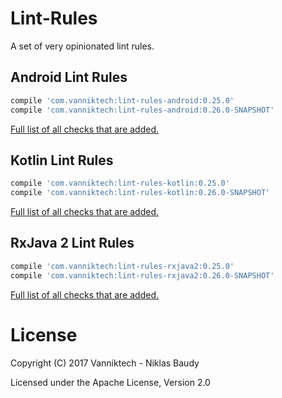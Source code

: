 Lint-Rules
==========

A set of very opinionated lint rules.

## Android Lint Rules

```groovy
compile 'com.vanniktech:lint-rules-android:0.25.0'
compile 'com.vanniktech:lint-rules-android:0.26.0-SNAPSHOT'
```

[Full list of all checks that are added.](lint-rules-android.md)

## Kotlin Lint Rules

```groovy
compile 'com.vanniktech:lint-rules-kotlin:0.25.0'
compile 'com.vanniktech:lint-rules-kotlin:0.26.0-SNAPSHOT'
```

[Full list of all checks that are added.](lint-rules-kotlin.md)

## RxJava 2 Lint Rules

```groovy
compile 'com.vanniktech:lint-rules-rxjava2:0.25.0'
compile 'com.vanniktech:lint-rules-rxjava2:0.26.0-SNAPSHOT'
```

[Full list of all checks that are added.](lint-rules-rxjava2.md)

# License

Copyright (C) 2017 Vanniktech - Niklas Baudy

Licensed under the Apache License, Version 2.0
